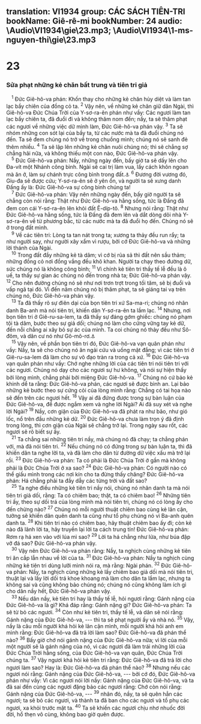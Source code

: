 translation: VI1934
group: CÁC SÁCH TIÊN-TRI
bookName: Giê-rê-mi 
bookNumber: 24
audio: \Audio\VI1934\gie\23.mp3; \Audio\VI1934\1-ms-nguyen-thi\gie\23.mp3
-------

<div class="title"><h1>23</h1><h3>Sửa phạt những kẻ chăn bất trung và tiên tri giả</h3></div>
<span class="verse gie_23_1"> <sup>1</sup> Đức Giê-hô-va phán: Khốn thay cho những kẻ chăn hủy diệt và làm tan lạc bầy chiên của đồng cỏ ta. </span>
<span class="verse gie_23_2"><sup>2</sup> Vậy nên, về những kẻ chăn giữ dân Ngài, thì Giê-hô-va Đức Chúa Trời của Y-sơ-ra-ên phán như vầy: Các ngươi làm tan lạc bầy chiên ta, đã đuổi đi và không thăm nom đến; nầy, ta sẽ thăm phạt các ngươi về những việc dữ mình làm, Đức Giê-hô-va phán vậy. </span>
<span class="verse gie_23_3"><sup>3</sup> Ta sẽ nhóm những con sót lại của bầy ta, từ các nước mà ta đã đuổi chúng nó đến. Ta sẽ đem chúng nó trở về trong chuồng mình; chúng nó sẽ sanh đẻ thêm nhiều. </span>
<span class="verse gie_23_4"><sup>4</sup> Ta sẽ lập lên những kẻ chăn nuôi chúng nó; thì sẽ chẳng sợ chẳng hãi nữa, và không thiếu một con nào, Đức Giê-hô-va phán vậy. <br/></span>
<span class="verse gie_23_5"> <sup>5</sup> Đức Giê-hô-va phán: Nầy, những ngày đến, bấy giờ ta sẽ dấy lên cho Đa-vít một Nhánh công bình. Ngài sẽ cai trị làm vua, lấy cách khôn ngoan mà ăn ở, làm sự chánh trực công bình trong đất.<a data-toggle="tooltip" data-placement="bottom" title="Gie 33:14-16">⚓</a></span>
<span class="verse gie_23_6"><sup>6</sup> Đương đời vương đó, Giu-đa sẽ được cứu; Y-sơ-ra-ên sẽ ở yên ổn, và người ta sẽ xưng danh Đấng ấy là: Đức Giê-hô-va sự công bình chúng ta! <br/></span>
<span class="verse gie_23_7"> <sup>7</sup> Đức Giê-hô-va phán: Vậy nên những ngày đến, bấy giờ người ta sẽ chẳng còn nói rằng: Thật như Đức Giê-hô-va hằng sống, tức là Đấng đã đem con cái Y-sơ-ra-ên lên khỏi đất Ê-díp-tô. </span>
<span class="verse gie_23_8"><sup>8</sup> Nhưng nói rằng: Thật như Đức Giê-hô-va hằng sống, tức là Đấng đã đem lên và dắt dòng dõi nhà Y-sơ-ra-ên về từ phương bắc, từ các nước mà ta đã đuổi họ đến. Chúng nó sẽ ở trong đất mình. <br/></span>
<span class="verse gie_23_9"> <sup>9</sup> Về các tiên tri: Lòng ta tan nát trong ta; xương ta thảy đều run rẩy; ta như người say, như người xây xẩm vì rượu, bởi cớ Đức Giê-hô-va và những lời thánh của Ngài. <br/></span>
<span class="verse gie_23_10"> <sup>10</sup> Trong đất đầy những kẻ tà dâm; vì cớ bị rủa sả thì đất nên sầu thảm; những đồng cỏ nơi đồng vắng đều khô khan. Người ta chạy theo đường dữ, sức chúng nó là không công bình; </span>
<span class="verse gie_23_11"><sup>11</sup> Vì chính kẻ tiên tri thầy tế lễ đều là ô uế, ta thấy sự gian ác chúng nó đến trong nhà ta; Đức Giê-hô-va phán vậy. </span>
<span class="verse gie_23_12"><sup>12</sup> Cho nên đường chúng nó sẽ như nơi trơn trợt trong tối tăm, sẽ bị đuổi và vấp ngã tại đó. Vì đến năm chúng nó bị thăm phạt, ta sẽ giáng tai vạ trên chúng nó, Đức Giê-hô-va phán vậy. <br/></span>
<span class="verse gie_23_13"> <sup>13</sup> Ta đã thấy rõ sự điên dại của bọn tiên tri xứ Sa-ma-ri; chúng nó nhân danh Ba-anh mà nói tiên tri, khiến dân Y-sơ-ra-ên ta lầm lạc. </span>
<span class="verse gie_23_14"><sup>14</sup> Nhưng, nơi bọn tiên tri ở Giê-ru-sa-lem, ta đã thấy sự đáng gớm ghiếc: chúng nó phạm tội tà dâm, bước theo sự giả dối; chúng nó làm cho cứng vững tay kẻ dữ, đến nỗi chẳng ai xây bỏ sự ác của mình. Ta coi chúng nó thảy đều như Sô-đôm, và dân cư nó như Gô-mô-rơ.<a data-toggle="tooltip" data-placement="bottom" title="Sa 18:20; Exe 16:49">⚓</a><br/></span>
<span class="verse gie_23_15"> <sup>15</sup> Vậy nên, về phần bọn tiên tri đó, Đức Giê-hô-va vạn quân phán như vầy: Nầy, ta sẽ cho chúng nó ăn ngải cứu và uống mật đắng; vì các tiên tri ở Giê-ru-sa-lem đã làm cho sự vô đạo tràn ra trong cả xứ. </span>
<span class="verse gie_23_16"><sup>16</sup> Đức Giê-hô-va vạn quân phán như vầy: Chớ nghe những lời của các tiên tri nói tiên tri với các ngươi. Chúng nó dạy cho các ngươi sự hư không, và nói sự hiện thấy bởi lòng mình, chẳng phải bởi miệng Đức Giê-hô-va. </span>
<span class="verse gie_23_17"><sup>17</sup> Chúng nó cứ bảo kẻ khinh dể ta rằng: Đức Giê-hô-va phán, các ngươi sẽ được bình an. Lại bảo những kẻ bước theo sự cứng cỏi của lòng mình rằng: Chẳng có tai họa nào sẽ đến trên các ngươi hết. </span>
<span class="verse gie_23_18"><sup>18</sup> Vậy ai đã đứng được trong sự bàn luận của Đức Giê-hô-va, để được ngắm xem và nghe lời Ngài? Ai đã suy xét và nghe lời Ngài? </span>
<span class="verse gie_23_19"><sup>19</sup> Nầy, cơn giận của Đức Giê-hô-va đã phát ra như bão, như gió lốc, nổ trên đầu những kẻ dữ. </span>
<span class="verse gie_23_20"><sup>20</sup> Đức Giê-hô-va chưa làm trọn ý đã định trong lòng, thì cơn giận của Ngài sẽ chẳng trở lại. Trong ngày sau rốt, các ngươi sẽ rõ biết sự ấy. <br/></span>
<span class="verse gie_23_21"> <sup>21</sup> Ta chẳng sai những tiên tri nầy, mà chúng nó đã chạy; ta chẳng phán với, mà đã nói tiên tri. </span>
<span class="verse gie_23_22"><sup>22</sup> Nếu chúng nó có đứng trong sự bàn luận ta, thì đã khiến dân ta nghe lời ta, và đã làm cho dân từ đường dữ việc xấu mà trở lại rồi. </span>
<span class="verse gie_23_23"><sup>23</sup> Đức Giê-hô-va phán: Ta có phải là Đức Chúa Trời ở gần mà không phải là Đức Chúa Trời ở xa sao? </span>
<span class="verse gie_23_24"><sup>24</sup> Đức Giê-hô-va phán: Có người nào có thể giấu mình trong các nơi kín cho ta đừng thấy chăng? Đức Giê-hô-va phán: Há chẳng phải ta đầy dẫy các từng trời và đất sao? <br/></span>
<span class="verse gie_23_25"> <sup>25</sup> Ta nghe điều những kẻ tiên tri nầy nói, chúng nó nhân danh ta mà nói tiên tri giả dối, rằng: Ta có chiêm bao; thật, ta có chiêm bao! </span>
<span class="verse gie_23_26"><sup>26</sup> Những tiên tri ấy, theo sự dối trá của lòng mình mà nói tiên tri, chúng nó có lòng ấy cho đến chừng nào? </span>
<span class="verse gie_23_27"><sup>27</sup> Chúng nó mỗi người thuật chiêm bao cùng kẻ lân cận, tưởng sẽ khiến dân quên danh ta cũng như tổ phụ chúng nó vì Ba-anh quên danh ta. </span>
<span class="verse gie_23_28"><sup>28</sup> Khi tiên tri nào có chiêm bao, hãy thuật chiêm bao ấy đi; còn kẻ nào đã lãnh lời ta, hãy truyền lại lời ta cách trung tín! Đức Giê-hô-va phán: Rơm rạ há xen vào với lúa mì sao? </span>
<span class="verse gie_23_29"><sup>29</sup> Lời ta há chẳng như lửa, như búa đập vỡ đá sao? Đức Giê-hô-va phán vậy. <br/></span>
<span class="verse gie_23_30"> <sup>30</sup> Vậy nên Đức Giê-hô-va phán rằng: Nầy, ta nghịch cùng những kẻ tiên tri ăn cắp lẫn nhau về lời của ta. </span>
<span class="verse gie_23_31"><sup>31</sup> Đức Giê-hô-va phán: Nầy ta nghịch cùng những kẻ tiên tri dùng lưỡi mình nói ra, mà rằng: Ngài phán. </span>
<span class="verse gie_23_32"><sup>32</sup> Đức Giê-hô-va phán: Nầy, ta nghịch cùng những kẻ lấy chiêm bao giả dối mà nói tiên tri, thuật lại và lấy lời dối trá khoe khoang mà làm cho dân ta lầm lạc, nhưng ta không sai và cũng không bảo chúng nó; chúng nó cũng không làm ích gì cho dân nầy hết, Đức Giê-hô-va phán vậy. <br/></span>
<span class="verse gie_23_33"> <sup>33</sup> Nếu dân nầy, kẻ tiên tri hay là thầy tế lễ, hỏi ngươi rằng: Gánh nặng của Đức Giê-hô-va là gì? Khá đáp rằng: Gánh nặng gì? Đức Giê-hô-va phán: Ta sẽ từ bỏ các ngươi. </span>
<span class="verse gie_23_34"><sup>34</sup> Còn như kẻ tiên tri, thầy tế lễ, và dân sẽ nói rằng: Gánh nặng của Đức Giê-hô-va, --- thì ta sẽ phạt người ấy và nhà nó. </span>
<span class="verse gie_23_35"><sup>35</sup> Vậy, nầy là câu mỗi người khá hỏi kẻ lân cận mình, mỗi người khá hỏi anh em mình rằng: Đức Giê-hô-va đã trả lời làm sao? Đức Giê-hô-va đã phán thể nào? </span>
<span class="verse gie_23_36"><sup>36</sup> Bấy giờ chớ nói gánh nặng của Đức Giê-hô-va nữa; vì lời của mỗi một người sẽ là gánh nặng của nó, vì các ngươi đã làm trái những lời của Đức Chúa Trời hằng sống, của Đức Giê-hô-va vạn quân, Đức Chúa Trời chúng ta. </span>
<span class="verse gie_23_37"><sup>37</sup> Vậy ngươi khá hỏi kẻ tiên tri rằng: Đức Giê-hô-va đã trả lời cho ngươi làm sao? Hay là: Đức Giê-hô-va đã phán thể nào? </span>
<span class="verse gie_23_38"><sup>38</sup> Nhưng nếu các ngươi nói rằng: Gánh nặng của Đức Giê-hô-va, --- bởi cớ đó, Đức Giê-hô-va phán như vầy: Vì các ngươi nói lời nầy: Gánh nặng của Đức Giê-hô-va, và ta đã sai đến cùng các ngươi đặng bảo các ngươi rằng: Chớ còn nói rằng: Gánh nặng của Đức Giê-hô-va, --- </span>
<span class="verse gie_23_39"><sup>39</sup> nhân đó, nầy, ta sẽ quên hẳn các ngươi; ta sẽ bỏ các ngươi, và thành ta đã ban cho các ngươi và tổ phụ các ngươi, xa khỏi trước mặt ta. </span>
<span class="verse gie_23_40"><sup>40</sup> Ta sẽ khiến các ngươi chịu nhơ nhuốc đời đời, hổ thẹn vô cùng, không bao giờ quên được. <br/></span>
